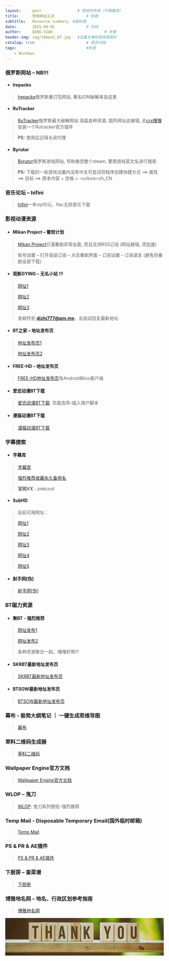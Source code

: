 ```yaml
---
layout:     post   				# 使用的布局（不需要改）
title:      常用网址汇总 				# 标题 
subtitle:   Resource summary. #副标题
date:       2025-04-02 				# 时间
author:     QING-XIAO						# 作者
header-img: img/18mon2_07.jpg	#这篇文章标题背景图片
catalog: true 						# 是否归档
tags:								#标签
    - Windows
---
```


### 俄罗斯网站 – NB!!!
- #### lrepacks
> <a href="https://lrepacks.net/" target="_blank">lrepacks</a>俄罗斯重打包网站, 著名IDM破解来自这里

- #### RuTracker
> <a href="https://rutracker.org/forum/index.php" target="_blank">RuTracker</a>俄罗斯最大破解网站 涵盖各种资源, 国外网址会被墙, 去<a href="https://www.crxsoso.com/" target="_blank">crx搜搜</a>安装一个Rutracker官方插件
> 
> **PS:** 使用后记得关闭代理 

- #### Byrutor
> <a href="https://byrutgame.org/" target="_blank">Byrutor</a>俄罗斯游戏网站, 号称搬空整个steam, 要用游戏英文名进行搜索
>
> **PS:** 下载的一些游戏设置内没有中文可尝试将程序创建快捷方式 ==> 属性 ==> 目标 ==> 原本内容 + 空格 + -culture=zh_CN

### 音乐论坛 – hifini
> <a href="https://www.hifini.com/" target="_blank">hifini</a>一年vip10元、flac无损音乐下载

### 影视动漫资源
- #### Mikan Project – 蜜柑计划
> <a href="https://mikanani.me/" target="_blank">Mikan Project</a>日漫番剧非常全面, 而且支持RSS订阅 (网站被墙, 须加速)
>
> 账号设置 – 打开高级订阅 – 点击番剧界面 – 订阅设置 – 订阅语言 (避免将番剧全部下载)

- #### 观影GYING – 无名小站 !!!
> <a href="www.gying.net" target="_blank">网址1</a>
> 
> <a href="www.gying.org" target="_blank">网址2</a>
> 
> <a href="www.gying.si" target="_blank">网址3</a>
>
> 发邮件到 **dizhi777@pm.me**，会自动回复最新地址.

- #### BT之家 – 地址发布页
> <a href="https://t.me/BT1LOU" target="_blank">地址发布页1</a>
> 
> <a href="https://www.1lou.cc/" target="_blank">地址发布页2</a>

- #### FREE-HD – 地址发布页
> <a href="https://www.freehd.vip/" target="_blank">FREE-HD地址发布页</a>有Android和ios客户端

- #### 爱恋动漫BT下载
> <a href="https://www.kisssub.org/" target="_blank">爱恋动漫BT下载</a>: 页面选项–插入用户脚本

- #### 漫猫动漫BT下载
> <a href="https://www.comicat.org/" target="_blank">漫猫动漫BT下载</a>

### 字幕搜索
- #### 字幕库
> <a href="https://zimuku.org/" target="_blank">字幕库</a>
> 
> <a href="http://zmk.pw/" target="_blank">强烈推荐收藏永久备用名</a>
>
> **官网VX** : zmkcool

- #### SubHD
> 目前可用网址：
>
> <a href="subhd.tv" target="_blank">网址1</a>
>
> <a href="subhdtw.com" target="_blank">网址2</a>
>
> <a href="subhd.la" target="_blank">网址3</a>
>
> <a href="subhd.cc" target="_blank">网址4</a>
>
> <a href="subhd.me" target="_blank">网址5</a>

- #### 射手网[伪]
> <a href="http://assrt.net/" target="_blank">射手网[伪]</a>

### BT磁力资源
- #### 聚BT - 强烈推荐
> <a href="https://1jubt.top/" target="_blank">网址发布1</a>
> 
> <a href="https://1jubt.vip/" target="_blank">网址发布2</a>
>
> 各种资源聚合一起，嘎嘎好用!!!

- #### SKRBT最新地址发布页
> <a href="https://skrbtdzh.top/" target="_blank">SKRBT最新地址发布页</a>

- #### BTSOW最新地址发布页
> <a href="https://tellme.pw/btsow" target="_blank">BTSOW最新地址发布页</a>

### 幕布 - 极简大纲笔记 ｜ 一键生成思维导图
> <a href="https://mubu.com/home" target="_blank">幕布</a>

### 草料二维码生成器
> <a href="https://cli.im/" target="_blank">草料二维码</a>

### Wallpaper Engine官方文档
><a href="https://docs.wallpaperengine.io/en/" target="_blank">Wallpaper Engine官方文档</a>

### WLOP – 鬼刀
> <a href="https://azz.net/wlop?continueFlag=f01cf9124363f81964c82e1d714fabdb" target="_blank">WLOP</a>: 鬼刀系列壁纸–强烈推荐

### Temp Mail - Disposable Temporary Email(国外临时邮箱)
> <a href="https://temp-mail.org/" target="_blank">Temp Mail</a>

### PS & PR & AE插件
> <a href="https://www.lookae.com/" target="_blank">PS & PR & AE插件</a>

### 下厨房 – 查菜谱
> <a href="https://www.xiachufang.com/" target="_blank">下厨房</a>

### 博雅地名网 – 地名、行政区划参考指南
> <a href="http://www.tcmap.com.cn/" target="_blank">博雅地名网</a>



![ByeBye](/img/thank-you.jpg "Thank you!") 